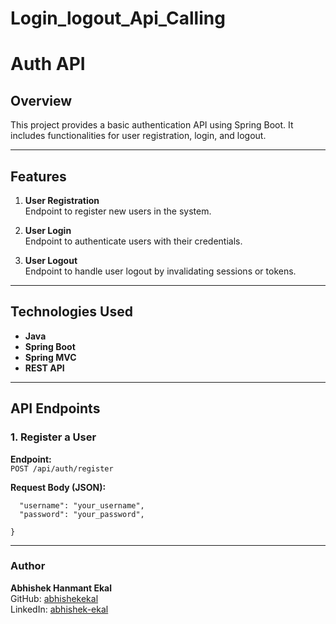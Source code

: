 # Login_logout_Api_Calling

# Auth API

## Overview

This project provides a basic authentication API using Spring Boot. It includes functionalities for user registration, login, and logout.

---

## Features

1. **User Registration**  
   Endpoint to register new users in the system.

2. **User Login**  
   Endpoint to authenticate users with their credentials.

3. **User Logout**  
   Endpoint to handle user logout by invalidating sessions or tokens.

---

## Technologies Used

- **Java**
- **Spring Boot**
- **Spring MVC**
- **REST API**

---

## API Endpoints

### 1. Register a User
**Endpoint:**  
`POST /api/auth/register`

**Request Body (JSON):**

```{
  "username": "your_username",
  "password": "your_password",
 
}
```

---
### Author
**Abhishek Hanmant Ekal**  
GitHub: [abhishekekal](https://github.com/abhishekekal)  
LinkedIn: [abhishek-ekal](https://www.linkedin.com/in/abhishek-ekal-57642425b/)




